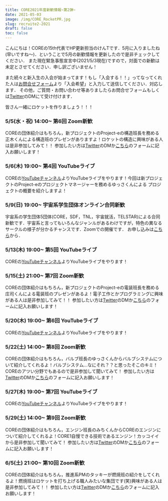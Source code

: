 ```yaml
---
title: CORE2021年度新歓情報~第2弾~
date: 2021-05-03
image: /img/CORE_RocketPR.jpg
slug: recruite2-2021
draft: false
toc: false
---
```


こんにちは！COREの15th代表でHP更新担当のけんTです．5月に入りましたね(早いですね～)．ということで5月の新歓情報を更新したので是非チェックしてください．
また現在緊急事態宣言中(2021/5/3現在)ですので，対面での新歓は未定とさせてください．申し訳ございません！

また続々と新入生の入会が始まってます！もし「入会する！！」ってなってくれた人は[お問合せフォーム](https://corerocket.net/contact/)より「入会希望」と入力して送信してください．対応します．
その他，ご質問・お問い合わせ等ありましたらお問合せフォームもしくは[Twitter](https://twitter.com/CORE_rocketPR)のDMにて受け付けます．

皆さん一緒にロケットを作りましょう！！！

### 5/5(水・祝) 14:00~ 第6回 Zoom新歓
COREの団体紹介はもちろん，新プロジェクトのProject-eの構造班長を務める正木くんによる構造班のプレゼンがありますよ！ロケットの構造に興味がある人は是非参加してみて！！
参加したい方は[Twitter](https://twitter.com/CORE_rocketPR)のDMか[こちら](https://docs.google.com/forms/d/e/1FAIpQLScBK1ex9FqiRzzMOYaDfWUzCJx21ZocsMR5VKKNjGbtOQntwQ/viewform)のフォームに記入お願いします！

### 5/6(木) 19:00~ 第4回 YouTubeライブ
COREの[YouTubeチャンネル](https://www.youtube.com/channel/UCJkhHi2YnpNjz2jhEa4nUgQ)よりYouTubeライブをやります！今回は新プロジェクトのProject-eのプロジェクトマネージャーを務めるゆっさくんによる
プロジェクトの概要を紹介しますよ！

### 5/9(日) 19:00~ 宇宙系学生団体オンライン合同新歓
宇宙系の学生団体5団体(CORE，SDF，TNL，宇宙就活，TELSTAR)による合同新歓です．宇宙系と言ってもいろんなジャンルがあるわけですが，特色の異なるサークルの様子が分かるチャンスです．Zoomでの開催です．
お申し込みは[こちら](https://forms.gle/UhMruLTEvPRS5TDr7)から．

### 5/13(木) 19:00~ 第5回 YouTubeライブ
COREの[YouTubeチャンネル](https://www.youtube.com/channel/UCJkhHi2YnpNjz2jhEa4nUgQ)よりYouTubeライブをやります！

### 5/15(土) 21:00~ 第7回 Zoom新歓
COREの団体紹介はもちろん，新プロジェクトのProject-eの電装班長を務める庄司くんによる電装班のプレゼンがあるよ！電子工作とかプログラミングに興味がある人は是非参加してみて！！
参加したい方は[Twitter](https://twitter.com/CORE_rocketPR)のDMか[こちら](https://docs.google.com/forms/d/e/1FAIpQLScBK1ex9FqiRzzMOYaDfWUzCJx21ZocsMR5VKKNjGbtOQntwQ/viewform)のフォームに記入お願いします！

### 5/20(木) 19:00~ 第6回 YouTubeライブ
COREの[YouTubeチャンネル](https://www.youtube.com/channel/UCJkhHi2YnpNjz2jhEa4nUgQ)よりYouTubeライブをやります！

### 5/22(土) 14:00~ 第8回 Zoom新歓
COREの団体紹介はもちろん，バルブ班長のゆっさくんからバルブシステムについて紹介してくれるよ！バルブシステム…なにそれ？？と思ったそこのキミ！COREのアツい分野でもあるので是非参加して聞いてみて！
参加したい方は[Twitter](https://twitter.com/CORE_rocketPR)のDMか[こちら](https://docs.google.com/forms/d/e/1FAIpQLScBK1ex9FqiRzzMOYaDfWUzCJx21ZocsMR5VKKNjGbtOQntwQ/viewform)のフォームに記入お願いします！

### 5/27(木) 19:00~ 第7回 YouTubeライブ
COREの[YouTubeチャンネル](https://www.youtube.com/channel/UCJkhHi2YnpNjz2jhEa4nUgQ)よりYouTubeライブをやります！

### 5/29(土) 14:00~ 第9回 Zoom新歓
COREの団体紹介はもちろん，エンジン班長のみちくんからCOREのエンジンについて紹介してくれるよ！CORE1自慢できる技術であるエンジン！カッコイイから是非参加して聞いてみて！
参加したい方は[Twitter](https://twitter.com/CORE_rocketPR)のDMか[こちら](https://docs.google.com/forms/d/e/1FAIpQLScBK1ex9FqiRzzMOYaDfWUzCJx21ZocsMR5VKKNjGbtOQntwQ/viewform)のフォームに記入お願いします！

### 6/5(土) 21:00~ 第10回 Zoom新歓
COREの団体紹介はもちろん，推進系PMのタッキーが燃焼班の紹介をしてくれるよ！燃焼班はロケットを打ち上げる職人みたいな集団です(笑)興味がある人は是非参加してみて！！
参加したい方は[Twitter](https://twitter.com/CORE_rocketPR)のDMか[こちら](https://docs.google.com/forms/d/e/1FAIpQLScBK1ex9FqiRzzMOYaDfWUzCJx21ZocsMR5VKKNjGbtOQntwQ/viewform)のフォームに記入お願いします！

